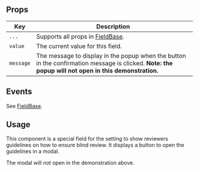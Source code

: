 ## Props

| Key | Description |
| --- | --- |
| `...` | Supports all props in [FieldBase](#/component/Form/fields/FieldBase). |
| `value` | The current value for this field. |
| `message` | The message to display in the popup when the button in the confirmation message is clicked. **Note: the popup will not open in this demonstration.** |

## Events

See [FieldBase](#/component/Form/fields/FieldBase).

## Usage

This component is a special field for the setting to show reviewers guidelines on how to ensure blind review. It displays a button to open the guidelines in a modal.

The modal will _not_ open in the demonstration above.
